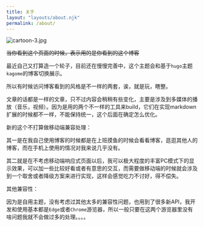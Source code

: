 ```yaml
---
title: 关于
layout: "layouts/about.njk"
permalink: /about/
---
```



![cartoon-3.jpg](https://qiniu.sukoshi.xyz/src/meme/cartoon-3.jpg@webp)

~~当你看到这个页面的时候，表示用的是你看到的这个博客~~

最近自己又打算造一个轮子，目前还在慢慢完善中，这个主题会和基于`hugo`主题`kagome`的博客切换展示。

所以有时候访问博客看到的风格是不一样的两套，诶，就是玩，瞎整。

文章的话都是一样的文章，只不过内容会稍稍有些变化，主要是涉及到多媒体的播放（音乐，视频）。因为是用的两个不一样的工具来build，它们在实现markdown扩展的时候都不一样，不能保持统一，这个后面在确定怎么优化。

新的这个不打算做移动端兼容处理：

其一是在我自己使用博客的时候都是在上班摸鱼的时候会看看博客，逛逛其他人的博客，而在手机上使用的情况对我来说几乎没有。

其二就是在不考虑移动端响应式页面以后，我可以极大程度的丰富PC模式下的显示效果，可以加一些比较好看或者有意思的交互，而需要做移动端的时候就会涉及到一个取舍或者降级方案来进行实现，这样会感觉吃力不讨好，得不偿失。

其他兼容性：

因为是自用主题，没有考虑过其他太多的兼容性问题，也用到了很多新API，我开发和使用基本都是`Edge`或者`Chrome`游览器，所以一般只要在这两个游览器里没有啥问题我就不会做过多的处理。。。。
